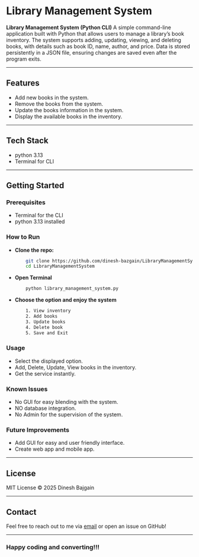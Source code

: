 # Library Management System

**Library Management System (Python CLI)**
A simple command-line application built with Python that allows users to manage a library’s book inventory. The system supports adding, updating, viewing, and deleting books, with details such as book ID, name, author, and price. Data is stored persistently in a JSON file, ensuring changes are saved even after the program exits.

---

## Features

- Add new books in the system.
- Remove the books from the system.
- Update the books information in the system.
- Display the available books in the inventory.

---

## Tech Stack

- python 3.13
- Terminal for CLI

---

## Getting Started

### Prerequisites

- Terminal for the CLI
- python 3.13 installed

### How to Run

- **Clone the repo:**
  ```sh
      git clone https://github.com/dinesh-bazgain/LibraryManagementSystem.git
      cd LibraryManagementSystem
  ```
- **Open Terminal**
  ```sh
      python library_management_system.py
  ```
- **Choose the option and enjoy the system**
  ```sh
      1. View inventory
      2. Add books
      3. Update books
      4. Delete book
      5. Save and Exit
  ```

### Usage

- Select the displayed option.
- Add, Delete, Update, View books in the inventory.
- Get the service instantly.

### Known Issues

- No GUI for easy blending with the system.
- NO database integration.
- No Admin for the supervision of the system.

### Future Improvements

- Add GUI for easy and user friendly interface.
- Create web app and mobile app.

---

## License

MIT License © 2025 Dinesh Bajgain

---

## Contact

Feel free to reach out to me via [email](mailto:dinesh.bazgain@gmail.com) or open an issue on GitHub!

---

### Happy coding and converting!!!
